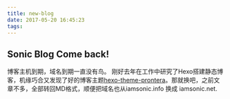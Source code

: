 ```yaml
---
title: new-blog
date: 2017-05-20 16:45:23
tags:
---
```

Sonic Blog Come back!
---
博客主机到期，域名到期一直没有鸟。
刚好去年在工作中研究了Hexo搭建静态博客，机缘巧合又发现了好的博客主题[hexo-theme-prontera](https://github.com/AngryPowman/hexo-theme-prontera)。那就换吧，之前文章不多，全部转回MD格式，顺便把域名也从iamsonic.info 换成 iamsonic.net.
